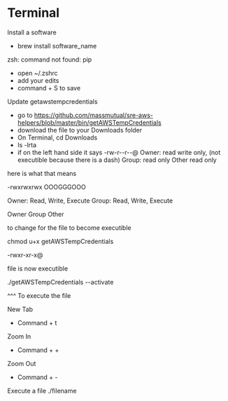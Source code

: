 # Terminal

Install a software
* brew install software_name

zsh: command not found: pip
  * open ~/.zshrc
  * add your edits
  * command + S to save
  
Update getawstempcredentials
* go to https://github.com/massmutual/sre-aws-helpers/blob/master/bin/getAWSTempCredentials
* download the file to your Downloads folder
* On Terminal, cd Downloads
* ls -lrta
* if on the left hand side it says -rw-r--r--@ 
Owner: read write only, (not executible because there is a dash)
Group: read only
Other read only

here is what that means

-rwxrwxrwx
 OOOGGGOOO
 
 Owner: Read, Write, Execute
 Group: Read, Write, Execute
 
 
 Owner Group Other
 
 to change for the file to become executible
 
 chmod u+x getAWSTempCredentials
 
 -rwxr-xr-x@ 
 
 file is now executible
 
 ./getAWSTempCredentials --activate
 
 ^^^ To execute the file
 
 

  
  
  New Tab
  * Command + t
  
  
  
  Zoom In
  * Command + +
  
  Zoom Out
  * Command + -
  
  
  Execute a file
  ./filename

